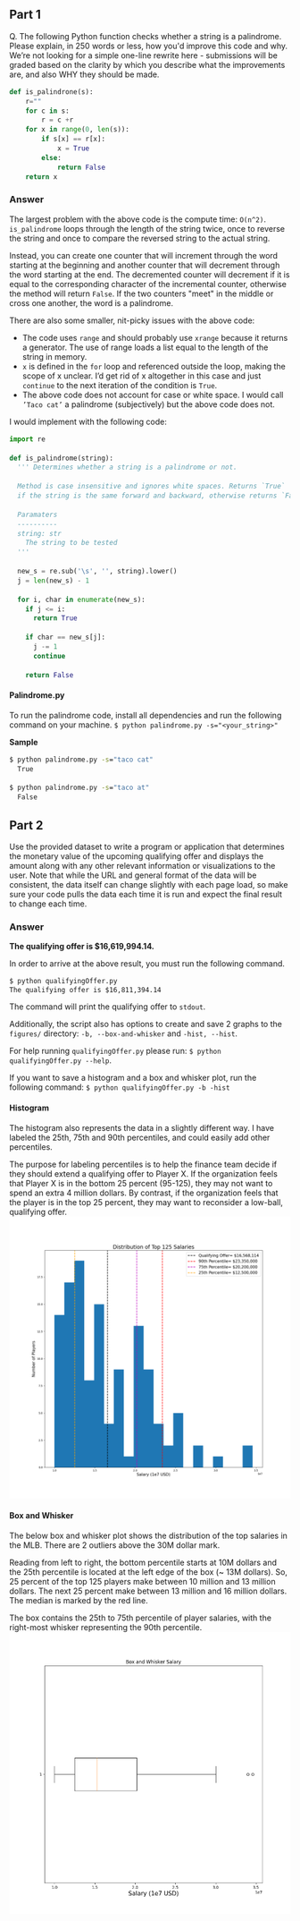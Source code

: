 ## Part 1
Q. The following Python function checks whether a string is a palindrome. Please explain, in 250 words or less, how you'd improve this code and why. We’re not looking for a simple one-line rewrite here - submissions will be graded based on the clarity by which you describe what the improvements are, and also WHY they should be made.
```python
def is_palindrone(s):
    r=""
    for c in s:
        r = c +r
    for x in range(0, len(s)):
        if s[x] == r[x]:
            x = True
        else:
            return False
    return x
```

### Answer
The largest problem with the above code is the compute time: `O(n^2)`. `is_palindrome` loops through the length of the string twice, once to reverse the string and once to compare the reversed string to the actual string.

Instead, you can create one counter that will increment through the word starting at the beginning and another counter that will decrement through the word starting at the end. The decremented counter will decrement if it is equal to the corresponding character of the incremental counter, otherwise the method will return `False`. If the two counters "meet" in the middle or cross one another, the word is a palindrome.

There are also some smaller, nit-picky issues with the above code:
* The code uses `range` and should probably use `xrange` because it returns a generator. The use of range loads a list equal to the length of the string in memory.
* `x` is defined in the `for` loop and referenced outside the loop, making the scope of x unclear. I’d get rid  of x altogether in this case and just `continue` to the next iteration of the condition is `True`.
* The above code does not account for case or white space. I would call `’Taco cat’` a palindrome (subjectively) but the above code does not.

I would implement with the following code:
```python
import re

def is_palindrome(string):
  ''' Determines whether a string is a palindrome or not.

  Method is case insensitive and ignores white spaces. Returns `True`
  if the string is the same forward and backward, otherwise returns `False`.

  Paramaters
  ----------
  string: str
    The string to be tested
  '''

  new_s = re.sub('\s', '', string).lower()
  j = len(new_s) - 1

  for i, char in enumerate(new_s):
    if j <= i:
      return True

    if char == new_s[j]:
      j -= 1
      continue

    return False
```

#### Palindrome.py
To run the palindrome code, install all dependencies and run the following command on your machine.
`$ python palindrome.py -s="<your_string>"`

**Sample**
```cmd
$ python palindrome.py -s="taco cat"
  True

$ python palindrome.py -s="taco at"
  False
```

## Part 2
Use the provided dataset to write a program or application that determines the monetary value of the upcoming qualifying offer and displays the amount along with any other relevant information or visualizations to the user. Note that while the URL and general format of the data will be consistent, the data itself can change slightly with each page load, so make sure your code pulls the data each time it is run and expect the final result to change each time.

### Answer
**The qualifying offer is $16,619,994.14.**

In order to arrive at the above result, you must run the following command.
```
$ python qualifyingOffer.py
The qualifying offer is $16,811,394.14
```

The command will print the qualifying offer to `stdout`.

Additionally, the script also has options to create and save 2 graphs to the `figures/` directory: `-b, --box-and-whisker` and `-hist, --hist`.

For help running `qualifyingOffer.py` please run:
`$ python qualifyingOffer.py --help`.

If you want to save a histogram and a box and whisker plot, run the following command:
`$ python qualifyingOffer.py -b -hist`

#### Histogram
The histogram also represents the data in a slightly different way. I have labeled the 25th, 75th and 90th percentiles, and could easily add other percentiles.

The purpose for labeling percentiles is to help the finance team decide if they should extend a qualifying offer to Player X. If the organization feels that Player X is in the bottom 25 percent (95-125), they may not want to spend an extra 4 million dollars. By contrast, if the organization feels that the player is in the top 25 percent, they may want to reconsider a low-ball, qualifying offer.
![hist](figures/hist.png)

#### Box and Whisker
The below box and whisker plot shows the distribution of the top salaries in the MLB. There are 2 outliers above the 30M dollar mark.

Reading from left to right, the bottom percentile starts at 10M dollars and the 25th percentile is located at the left edge of the box (~ 13M dollars). So, 25 percent of the top 125 players make between 10 million and 13 million dollars. The next 25 percent make between 13 million and 16 million dollars. The median is marked by the red line.

The box contains the 25th to 75th percentile of player salaries, with the right-most whisker representing the 90th percentile.
![b&w](figures/box.png)

